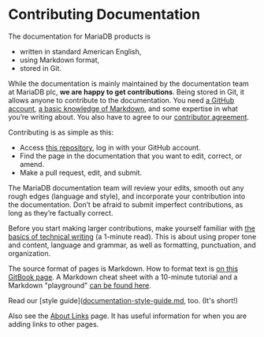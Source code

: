 # Contributing Documentation

The documentation for MariaDB products is

* written in standard American English,
* using Markdown format,
* stored in Git.

While the documentation is mainly maintained by the documentation team at MariaDB plc, **we are happy to get contributions**. Being stored in Git, it allows anyone to contribute to the documentation. You need [a GitHub account](https://github.com/), [a basic knowledge of Markdown](https://www.writethedocs.org/guide/writing/markdown/), and some expertise in what you’re writing about. You also have to agree to our [contributor agreement](https://mariadb.com/docs/general-resources/community/community/legal-documents/mca).

Contributing is as simple as this:

* Access [this repository](https://github.com/mariadb-corporation/mariadb-docs), log in with your GitHub account.
* Find the page in the documentation that you want to edit, correct, or amend.
* Make a pull request, edit, and submit.

The MariaDB documentation team will review your edits, smooth out any rough edges (language and style), and incorporate your contribution into the documentation. Don’t be afraid to submit imperfect contributions, as long as they’re factually correct.

Before you start making larger contributions, make yourself familiar with [the basics of technical writing](https://developers.google.com/style/highlights) (a 1-minute read). This is about using proper tone and content, language and grammar, as well as formatting, punctuation, and organization.

The source format of pages is Markdown. How to format text is [on this GitBook page](https://gitbook.com/docs/creating-content/formatting/markdown). A Markdown cheat sheet with a 10-minute tutorial and a Markdown "playground" [can be found here](https://commonmark.org/help/).

Read our [style guide]([documentation-style-guide.md](https://mariadb.com/docs/general-resources/about/readme/documentation-style-guide), too. (It's short!)

Also see the [About Links](https://mariadb.com/docs/general-resources/about/readme/about-links) page. It has useful information for when you are adding links to other pages.
